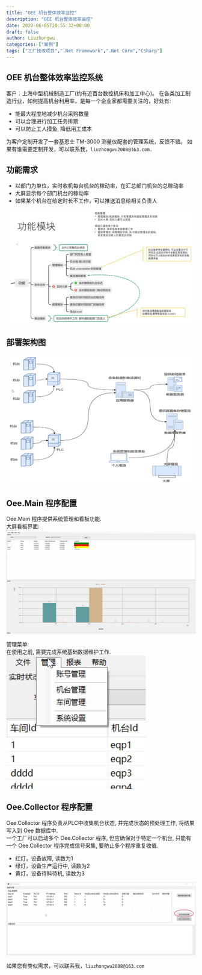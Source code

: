 ```yaml
---
title: "OEE 机台整体效率监控"
description: "OEE 机台整体效率监控"
date: 2022-06-05T20:55:32+08:00
draft: false
author: Liuzhongwu
categories: ["案例"]
tags: ["工厂技改项目",".Net Framework",".Net Core","CSharp"]
---
```


## OEE 机台整体效率监控系统
客户：上海中型机械制造工厂(约有近百台数控机床和加工中心)。
在各类加工制造行业，如何提高机台利用率，是每一个企业家都需要关注的，好处有:
- 能最大程度地减少机台采购数量
- 可以合理进行加工任务排期
- 可以防止工人摸鱼, 降低用工成本

为客户定制开发了一套基恩士 TM-3000 测量仪配套的管理系统，反馈不错。 如果有谁需要定制开发，可以联系我，`liuzhongwu2008@163.com.`

## 功能需求
- 以部门为单位，实时收机每台机台的稼动率，在汇总部门机台的总稼动率
- 大屏显示每个部门机台的稼动率
- 如果某个机台在给定时长不工作，可以推送消息给相关负责人

![](oee_files/2.jpg)


## 部署架构图
![](oee_files/21.jpg)

  

## Oee.Main 程序配置
Oee.Main 程序提供系统管理和看板功能.  
大屏看板界面:   
![](oee_files/17.jpg)

管理菜单:  
在使用之前, 需要完成系统基础数据维护工作. 
![](oee_files/20.jpg) 



## Oee.Collector 程序配置
Oee.Collector 程序负责从PLC中收集机台状态, 并完成状态的预处理工作, 将结果写入到 Oee 数据库中.   
一个工厂可以启动多个 Oee.Collector 程序, 但应确保对于特定一个机台, 只能有一个 Oee.Collector 程序完成信号采集, 要防止多个程序重复收值.    
- 红灯，设备故障, 读数为1
- 绿灯，设备生产运行中, 读数为2
- 黄灯，设备待料待机, 读数为3

 ![](oee_files/19.jpg)


如果您有类似需求，可以联系我，`liuzhongwu2008@163.com`

